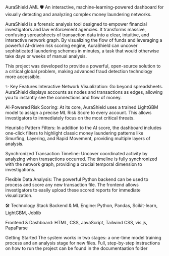 AuraShield AML 🛡️
An interactive, machine-learning-powered dashboard for visually detecting and analyzing complex money laundering networks.

AuraShield is a forensic analysis tool designed to empower financial investigators and law enforcement agencies. It transforms massive, confusing spreadsheets of transaction data into a clear, intuitive, and interactive network graph. By visualizing the flow of funds and leveraging a powerful AI-driven risk scoring engine, AuraShield can uncover sophisticated laundering schemes in minutes, a task that would otherwise take days or weeks of manual analysis.

This project was developed to provide a powerful, open-source solution to a critical global problem, making advanced fraud detection technology more accessible.


✨ Key Features
Interactive Network Visualization: Go beyond spreadsheets. AuraShield displays accounts as nodes and transactions as edges, allowing you to instantly see the connections and flow of money.

AI-Powered Risk Scoring: At its core, AuraShield uses a trained LightGBM model to assign a precise ML Risk Score to every account. This allows investigators to immediately focus on the most critical threats.

Heuristic Pattern Filters: In addition to the AI score, the dashboard includes one-click filters to highlight classic money laundering patterns like Smurfing, Layering, and Rapid Movement, providing multiple layers of analysis.

Synchronized Transaction Timeline: Uncover coordinated activity by analyzing when transactions occurred. The timeline is fully synchronized with the network graph, providing a crucial temporal dimension to investigations.

Flexible Data Analysis: The powerful Python backend can be used to process and score any new transaction file. The frontend allows investigators to easily upload these scored reports for immediate visualization.

🛠️ Technology Stack
Backend & ML Engine: Python, Pandas, Scikit-learn, LightGBM, Joblib

Frontend & Dashboard: HTML, CSS, JavaScript, Tailwind CSS, vis.js, PapaParse

Getting Started
The system works in two stages: a one-time model training process and an analysis stage for new files. Full, step-by-step instructions on how to run the project can be found in the documentaation folder
